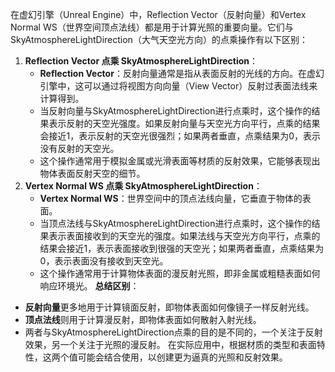 在虚幻引擎（Unreal Engine）中，Reflection Vector（反射向量）和Vertex Normal WS（世界空间顶点法线）都是用于计算光照的重要向量。它们与SkyAtmosphereLightDirection（大气天空光方向）的点乘操作有以下区别：
1. **Reflection Vector 点乘 SkyAtmosphereLightDirection**：
   - **Reflection Vector**：反射向量通常是指从表面反射的光线的方向。在虚幻引擎中，这可以通过将视图方向向量（View Vector）反射过表面法线来计算得到。
   - 当反射向量与SkyAtmosphereLightDirection进行点乘时，这个操作的结果表示反射的天空光强度。如果反射向量与天空光方向平行，点乘的结果会接近1，表示反射的天空光很强烈；如果两者垂直，点乘结果为0，表示没有反射的天空光。
   - 这个操作通常用于模拟金属或光滑表面等材质的反射效果，它能够表现出物体表面反射天空的细节。
2. **Vertex Normal WS 点乘 SkyAtmosphereLightDirection**：
   - **Vertex Normal WS**：世界空间中的顶点法线向量，它垂直于物体的表面。
   - 当顶点法线与SkyAtmosphereLightDirection进行点乘时，这个操作的结果表示表面接收到的天空光的强度。如果法线与天空光方向平行，点乘的结果会接近1，表示表面接收到很强的天空光；如果两者垂直，点乘结果为0，表示表面没有接收到天空光。
   - 这个操作通常用于计算物体表面的漫反射光照，即非金属或粗糙表面如何响应环境光。
**总结区别**：
- **反射向量**更多地用于计算镜面反射，即物体表面如何像镜子一样反射光线。
- **顶点法线**则用于计算漫反射，即物体表面如何散射入射光线。
- 两者与SkyAtmosphereLightDirection点乘的目的是不同的，一个关注于反射效果，另一个关注于光照的漫反射。
在实际应用中，根据材质的类型和表面特性，这两个值可能会结合使用，以创建更为逼真的光照和反射效果。
